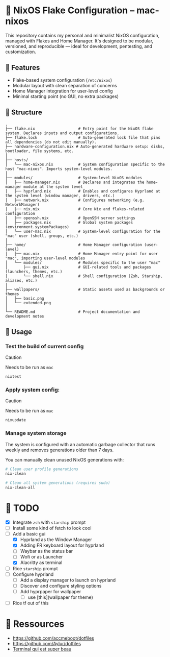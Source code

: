 # 🐧 NixOS Flake Configuration – mac-nixos

This repository contains my personal and minimalist NixOS configuration, managed with Flakes and Home Manager.
It's designed to be modular, versioned, and reproducible — ideal for development, pentesting, and customization.

## 🧩 Features

- Flake-based system configuration (`/etc/nixos`)
- Modular layout with clean separation of concerns
- Home Manager integration for user-level config
- Minimal starting point (no GUI, no extra packages)

## 📁 Structure

```shell
.
├── flake.nix                   # Entry point for the NixOS flake system. Declares inputs and output configurations.
├── flake.lock                  # Auto-generated lock file that pins all dependencies (do not edit manually).
├── hardware-configuration.nix # Auto-generated hardware setup: disks, bootloader, file systems, etc.
│
├── hosts/
│   └── mac-nixos.nix           # System configuration specific to the host "mac-nixos". Imports system-level modules.
│
├── modules/                    # System-level NixOS modules
│   ├── home-manager.nix        # Declares and integrates the home-manager module at the system level
│   ├── hyprland.nix            # Enables and configures Hyprland at the system level (window manager, drivers, etc.)
│   ├── network.nix             # Configures networking (e.g. NetworkManager)
│   ├── nix.nix                 # Core Nix and flakes-related configuration
│   ├── openssh.nix             # OpenSSH server settings
│   ├── packages.nix            # Global system packages (environment.systemPackages)
│   └── user-mac.nix            # System-level configuration for the "mac" user (shell, groups, etc.)
│
├── home/                       # Home Manager configuration (user-level)
│   ├── mac.nix                 # Home Manager entry point for user "mac", importing user-level modules
│   └── modules/                # Modules specific to the user "mac"
│       ├── gui.nix             # GUI-related tools and packages (launchers, themes, etc.)
│       └── shell.nix           # Shell configuration (Zsh, Starship, aliases, etc.)
│
├── wallpapers/                 # Static assets used as backgrounds or themes
│   ├── basic.png
│   └── extended.png
│
└── README.md                   # Project documentation and development notes
```

## 🚀 Usage

### Test the build of current config

> [!CAUTION]
> Needs to be run as `mac`

```bash
nixtest
```

### Apply system config:

> [!CAUTION]
> Needs to be run as `mac`

```bash
nixupdate
```

### Manage system storage

The system is configured with an automatic garbage collector that runs weekly and removes generations older than 7 days.

You can manually clean unused NixOS generations with:

```bash
# Clean user profile generations
nix-clean

# Clean all system generations (requires sudo)
nix-clean-all
```

# 🔧 TODO

- [x] Integrate `zsh` with `starship` prompt
- [ ] Install some kind of fetch to look cool
- [ ] Add a basic gui
  - [x] Hyprland as the Window Manager
  - [x] Adding FR keyboard layout for hyprland
  - [ ] Waybar as the status bar
  - [ ] Wofi or as Launcher
  - [x] Alacritty as terminal
- [ ] Rice `starship` prompt
- [ ] Configure hyprland
  - [ ] Add a display manager to launch on hyprland
  - [ ] Discover and configure styling options
  - [ ] Add hyprpaper for wallpaper
    - [ ] use [this](wallpaper for theme)
- [ ] Rice tf out of this

# 🧰 Ressources

- https://github.com/accmeboot/dotfiles
- https://github.com/Aylur/dotfiles
- [Terminal qui est super beau](https://media.discordapp.net/attachments/1184471801271681035/1380267291954122833/Screenshot_2025-06-05_at_16.29.22.png?ex=68434196&is=6841f016&hm=44c6020be508a4662bb06a2d068d0f0c2772310205e93cf04164a58b5dda909e&=&format=webp&quality=lossless)

